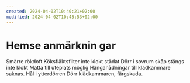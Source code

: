 ```yaml
---
created: 2024-04-02T10:40:21+02:00
modified: 2024-04-02T10:45:53+02:00
---
```


# Hemse anmärknin gar

Smärre rökdoft 
Köksfläktsfilter inte klokt städat
Dörr i sovrum skåp stängs inte klokt
Matta till uteplats möglig
Hänganådningar till klädkammare saknas.
Hål i ytterdörren
Dörr klädkammaren, färgskada.
